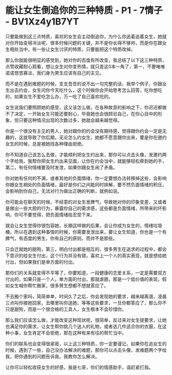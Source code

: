 # 能让女生倒追你的三种特质 - P1 - 7情子 - BV1Xz4y1B7YT

只要能做到这三点特质，喜欢的女生会主动倒追你，为什么你追着追着女生，她就对你开始变得冷淡呢，很多时候问题的关键，并不是你长得不够帅，而是你在跟女生相处当中，有一些让女生讨厌的特质，只要能把这个特质改掉。

那么你就能很明显的感觉到，她对你的态度有所改变，我总结了以下这三种特质，点赞收藏耐心观看，想让女生对你变热情，就只差这0本一角了，第一，不要唯唯诺诺悠悠寡淡，我们身为男生应该有自己的主见。

而不是在遇到难题的时候，支支吾吾的说不出一句完整的话，我举个例子，你跟女生出去约会，女生问你今天吃什么，这个时候你会开始思考怎么回答，吃你想吃的，如果女生不爱吃怎么办，万一吃了自己喜欢吃的。

女生说我们要照顾她的感受，这又该怎么做，在各种故意的影响之下，你迟迟都做不了决定，一开始女生可能还要耐心，毕竟她也会很顾忌自己，在你心目中的形象，但只要这种情况出现的次数过多，她就会越来越觉得。

你是一个很没有主见的男人，她对跟你的约会没有期待感，觉得跟你约会一定是无趣的，这就导致了你后期，无论怎么约女生，她都不愿意跟你出来，要是你在邀约女生的时候，总是被她找各种理由拒绝。

你不知道自己该怎么去做，才能顺利把女生约出来，那你可以点击头像，发邀约两个字给我，我帮你把女生约出来见面，让你在约会当中，就能够轻松牵到她的手，第二，有任何情绪要及时发泄，如果你跟女生闹了矛盾。

你对她有任何的不满，或者其他的负面情绪，你一定要想办法转移掉这些，会影响你跟女生相处的负面情绪，最好是你们之间能同时排解，要不然负面情绪的积压，会影响到你自己，无法对行为做出正确的判断，就例如说。

你可能会在聊天的时候，不经意的对女生发脾气，导致她对你的印象变差，又或者是做出一些大胆的行为，暴露你自己的需求感，这些都是负面情绪，所带来的坏影响，你可不要觉得，把负面情绪给忍受下来。

就会让女生觉得你很包容她，长期这样做的后果，会让你成为女生的，情绪垃圾桶，所以在遇到这种事情的时候，你需要发泄出来，要让女生知道，你也是一个有脾气，有态度的男生，你有自己的原则，而并不是那些。

只会迁就她的甜狗，第三，明白付出都是相互的，很多男生在追求的过程中，都会下意识的给女生付出，这个行为并没有错，喜欢上一个人的真实表现，就是想给她付出，但如果我们是单方面的付出。

那你们的关系就变得不平等了，你要知道，一段健康的恋爱关系，一定是需要双方付出的，如果只是一个人，单方面的付出，那就虐甜，那是一个低价值的表现，假如女生喊你帮忙搬家，很多男生想都不想就答应了。

不去搬个家吗，简简单单，时间久了之后，你会发现她的要求，越来越离谱，凌晨三点叫你接她回家，去哪里叫你送她，等等这些要求，一旦你都答应了，那么你不只是甜狗，而是一个很合格的工具人，女生根本不会珍惜你。

那么我们应该怎么做，才能改变这种现状呢，很简单，反过来对女生提要求，让她也满足你的需求，让女生帮你挑几个送人的礼物，或者选几件适合你的衣服，在这种小事，女生肯定不会拒绝，那在这种有来有往的帮忙当中。

你们的联系也会变得很紧密，以上这三种特质，你一定要谨记，如果你在追女生的时候，遇到了一些，自己没办法解决的难题，那你可以点击头像，发难题两个字给我，把你遇到的问题告诉我，我教你怎么解决。

让你可以轻松收获女生的好感，我是七哥，你们的情感助手，请赶紧打我。